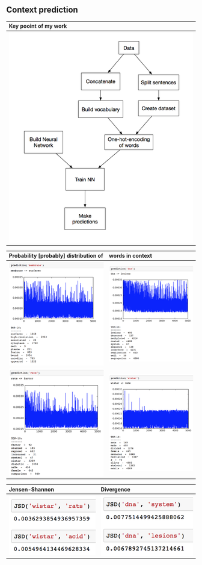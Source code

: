 ## Context prediction

| Key pooint of my work  |
| :------------- |
| ![fig](img/fig.png) |

| Probability [probably] distribution of | words in context     |
| :------------- | :------------- |
| ![img1](img/membrane_context.png)  |  ![img2](img/dna_context.png)   |
| ![img3](img/rats_context.png) | ![img4](img/wistar_context.png) |

| Jensen-Shannon | Divergence   |
| :------------- | :------------- |
| ![img5](img/wistar_jensen-shannon_div.png)      | ![img6](img/dna_jensen-shannon_div.png)  |
